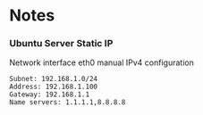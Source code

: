 # Notes

### Ubuntu Server Static IP
Network interface eth0 manual IPv4 configuration
```
Subnet: 192.168.1.0/24
Address: 192.168.1.100
Gateway: 192.168.1.1
Name servers: 1.1.1.1,8.8.8.8
```
